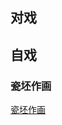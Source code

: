 

## 对戏

## 自戏
### 瓷坯作画
[瓷坯作画](https://raw.githubusercontent.com/UserT2019/UserT2019.github.io/master/NOTE20190410144115.png)
